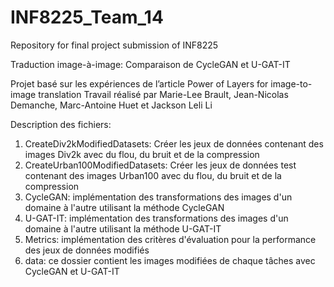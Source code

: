 # INF8225_Team_14
Repository for final project submission of INF8225

Traduction image-à-image:
Comparaison de CycleGAN et U-GAT-IT

Projet basé sur les expériences de l’article Power of Layers for image-to-image translation
Travail réalisé par Marie-Lee Brault, Jean-Nicolas Demanche, Marc-Antoine Huet et Jackson Leli Li

Description des fichiers:

1. CreateDiv2kModifiedDatasets: Créer les jeux de données contenant des images Div2k avec du flou, du bruit et de la compression
2. CreateUrban100ModifiedDatasets: Créer les jeux de données test contenant des images Urban100 avec du flou, du bruit et de la compression
3. CycleGAN: implémentation des transformations des images d'un domaine à l'autre utilisant la méthode CycleGAN
4. U-GAT-IT: implémentation des transformations des images d'un domaine à l'autre utilisant la méthode U-GAT-IT
5. Metrics: implémentation des critères d'évaluation pour la performance des jeux de données modifiés
6. data: ce dossier contient les images modifiées de chaque tâches avec CycleGAN et U-GAT-IT

